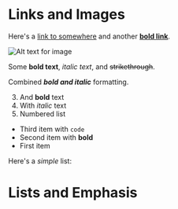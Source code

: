 # Links and Images

Here's a [link to somewhere](https://example.com) and another [**bold link**](https://bold.com).

![Alt text for image](https://example.com/image.jpg "Image title")

Some **bold text**, *italic text*, and ~~strikethrough~~.

Combined *__bold and italic__* formatting.

3. And **bold** text
2. With *italic* text
1. Numbered list
- Third item with `code`
- Second item with **bold**
- First item

Here's a *simple* list:

# Lists and Emphasis
